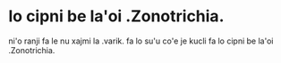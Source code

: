 # lo cipni be la'oi .Zonotrichia.
ni'o ranji fa le nu xajmi la .varik. fa lo su'u co'e je kucli fa lo cipni be la'oi .Zonotrichia.
